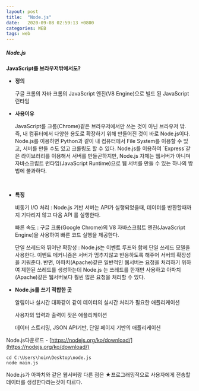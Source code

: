 ```yaml
---
layout: post
title:  "Node.js"
date:   2020-09-08 02:59:13 +0800
categories: WEB
tags: web
---
```


##### Node.js
<strong>JavaScript를 브라우저밖에서도?</strong><br>

<ul>
<li>
<p><strong>정의</strong></p>
<p>구글 크롬의 자바 크롬의 JavaScript 엔진(V8 Engine)으로 빌드 된 JavaScript 런타임</p>
</li>
<li>
<p><strong>사용이유</strong></p>
<p>JavaScript를 크롬(Chrome)같은 브라우저에서만 쓰는 것이 아닌 브라우저 밖. 즉, 내 컴퓨터에서 다양한 용도로 확장하기 위해 만들어진 것이 바로 Node.js이다. Node.js를 이용하면 Python과 같이 내 컴퓨터에서 File System를 이용할 수 있고, 서버를 만들 수도 있고 크롤링도 할 수 있다.
Node.js를 이용하여 `Express`같은 라이브러리를 이용해서 서버를 만들곤하지만, Node.js 자체는 웹서버가 아니며 자바스크립트 런타임(JavaScript Runtime)으로 웹 서버를 만들 수 있는 하나의 방법에 불과하다.</p>
</li>
</ul>
<br>
<ul>
<li>
<p><strong>특징</strong></p>
<p>비동기 I/O 처리 : Node.js 기반 서버는 API가 실행되었을때, 데이터를 반환할때까지 기다리지 않고 다음 API 를 실행한다.</p>
<p>빠른 속도 : 구글 크롬(Google Chrome)의 V8 자바스크립트 엔진(JavaScript Engine)을 사용하여 빠른 코드 실행을 제공한다.</p>
<p>단일 쓰레드와 뛰어난 확장성 : Node.js는 이벤트 루프와 함께 단일 쓰레드 모델을 사용한다. 이벤트 메커니즘은 서버가 멈추지않고 반응하도록 해주어 서버의 확장성을 키워준다. 반면, 아파치(Apache)같은 일반적인 웹서버는 요청을 처리하기 위하여 제한된 쓰레드를 생성하는데 Node.js 는 쓰레드를 한개만 사용하고 아파치(Apache)같은 웹서버보다 훨씬 많은 요청을 처리할 수 있다.</p>
</li>
<li>
<p><strong>Node.js를 쓰기 적합한 곳</strong></p>
<p>알림이나 실시간 대화같이 같이 데이터의 실시간 처리가 필요한 애플리케이션</p>
<p>사용자의 입력과 출력이 잦은 애플리케이션</p>
<p>데이터 스트리밍, JSON API기반, 단일 페이지 기반의 애플리케이션</p>
</li>
</ul>

Node.js다운로드 - [https://nodejs.org/ko/download/](https://nodejs.org/ko/download/) 

```
cd C:\Users\hoin\Desktop\node.js
node main.js
```
<p>
Node.js가 아파치와 같은 웹서버랑 다른 점은
★프로그래밍적으로 사용자에게 전송할 데이터를 생성한다라는것이 다르다. 
</p>